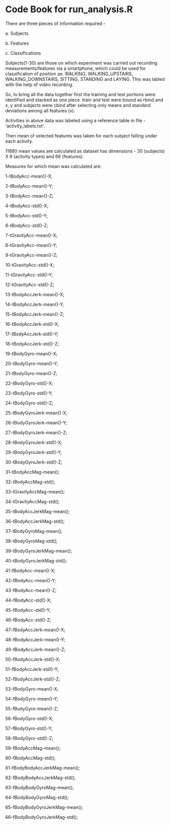 # Code Book for run_analysis.R
There are three pieces of information required - 

a. Subjects

b. Features

c. Classifications

Subjects(1-30) are those on which experiment was carried out recording measurements/features via a smartphone, which could be used for classification of position as: WALKING, WALKING_UPSTAIRS, WALKING_DOWNSTAIRS, SITTING, STANDING and LAYING. This was labled with the help of video recording.

So, to bring all the data together first the training and test portions were identified and stacked as one piece.
train and test were bound as rbind and x, y and subjects were cbind after selecting only means and standard deviations among all features (x).

Activities in above data was labeled using a reference table in file - 'activity_labels.txt'.

Then mean of selected features was taken for each subject falling under each activity.

11880 mean values are calculated as dataset has dimensions - 30 (subjects) X 6 (activity types) and 66 (features).

Measures for which mean was calculated are:

1-tBodyAcc-mean()-X;

2-tBodyAcc-mean()-Y;

3-tBodyAcc-mean()-Z;

4-tBodyAcc-std()-X;

5-tBodyAcc-std()-Y;

6-tBodyAcc-std()-Z;

7-tGravityAcc-mean()-X;

8-tGravityAcc-mean()-Y;

9-tGravityAcc-mean()-Z;

10-tGravityAcc-std()-X;

11-tGravityAcc-std()-Y;

12-tGravityAcc-std()-Z;

13-tBodyAccJerk-mean()-X;

14-tBodyAccJerk-mean()-Y;

15-tBodyAccJerk-mean()-Z;

16-tBodyAccJerk-std()-X;

17-tBodyAccJerk-std()-Y;

18-tBodyAccJerk-std()-Z;

19-tBodyGyro-mean()-X;

20-tBodyGyro-mean()-Y;

21-tBodyGyro-mean()-Z;

22-tBodyGyro-std()-X;

23-tBodyGyro-std()-Y;

24-tBodyGyro-std()-Z;

25-tBodyGyroJerk-mean()-X;

26-tBodyGyroJerk-mean()-Y;

27-tBodyGyroJerk-mean()-Z;

28-tBodyGyroJerk-std()-X;

29-tBodyGyroJerk-std()-Y;

30-tBodyGyroJerk-std()-Z;

31-tBodyAccMag-mean();

32-tBodyAccMag-std();

33-tGravityAccMag-mean();

34-tGravityAccMag-std();

35-tBodyAccJerkMag-mean();

36-tBodyAccJerkMag-std();

37-tBodyGyroMag-mean();

38-tBodyGyroMag-std();

39-tBodyGyroJerkMag-mean();

40-tBodyGyroJerkMag-std();

41-fBodyAcc-mean()-X;

42-fBodyAcc-mean()-Y;

43-fBodyAcc-mean()-Z;

44-fBodyAcc-std()-X;

45-fBodyAcc-std()-Y;

46-fBodyAcc-std()-Z;

47-fBodyAccJerk-mean()-X;

48-fBodyAccJerk-mean()-Y;

49-fBodyAccJerk-mean()-Z;

50-fBodyAccJerk-std()-X;

51-fBodyAccJerk-std()-Y;

52-fBodyAccJerk-std()-Z;

53-fBodyGyro-mean()-X;

54-fBodyGyro-mean()-Y;

55-fBodyGyro-mean()-Z;

56-fBodyGyro-std()-X;

57-fBodyGyro-std()-Y;

58-fBodyGyro-std()-Z;

59-fBodyAccMag-mean();

60-fBodyAccMag-std();

61-fBodyBodyAccJerkMag-mean();

62-fBodyBodyAccJerkMag-std();

63-fBodyBodyGyroMag-mean();

64-fBodyBodyGyroMag-std();

65-fBodyBodyGyroJerkMag-mean();

66-fBodyBodyGyroJerkMag-std();
